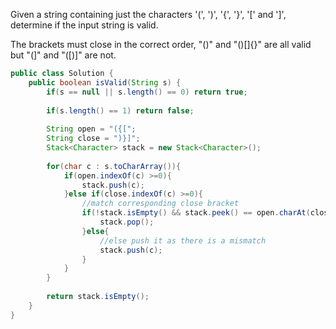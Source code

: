 Given a string containing just the characters '(', ')', '{', '}', '[' and ']', determine if the input string is valid.

The brackets must close in the correct order, "()" and "()[]{}" are all valid but "(]" and "([)]" are not.

```java
public class Solution {
    public boolean isValid(String s) {
        if(s == null || s.length() == 0) return true;
        
        if(s.length() == 1) return false;
        
        String open = "({[";
        String close = ")}]";
        Stack<Character> stack = new Stack<Character>();
        
        for(char c : s.toCharArray()){
            if(open.indexOf(c) >=0){
                stack.push(c);
            }else if(close.indexOf(c) >=0){
                //match corresponding close bracket
                if(!stack.isEmpty() && stack.peek() == open.charAt(close.indexOf(c))){
                    stack.pop();
                }else{
                    //else push it as there is a mismatch
                    stack.push(c);
                }
            }
        }
        
        return stack.isEmpty();
    }
}
```
